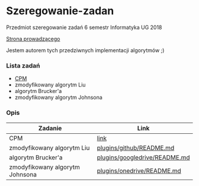 # Szeregowanie-zadan
Przedmiot szeregowanie zadań 6 semestr Informatyka UG 2018

[Strona prowadzącego][hanna]

Jestem autorem tych przedziwnych implementacji algorytmów ;)


### Lista zadań

  - [CPM][cpm]
  - zmodyfikowany algorytm Liu
  - algorytm Brucker'a
  - zmodyfikowany algorytm Johnsona 



### Opis

| Zadanie | Link |
| ------ | ------ |
| CPM | [link][cpm] |
| zmodyfikowany algorytm Liu | [plugins/github/README.md][liu] |
| algorytm Brucker'a | [plugins/googledrive/README.md][brucker] |
| zmodyfikowany algorytm Johnsona  | [plugins/onedrive/README.md][johnson] |




   [hanna]: <https://inf.ug.edu.pl/~hanna/szeregowanie/>

   [cpm]: <#>
   [liu]: <#>
   [brucker]: <#>
   [johnson]: <#>

